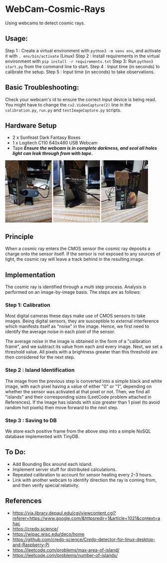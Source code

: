 # WebCam-Cosmic-Rays
Using webcams to detect cosmic rays.

## Usage:
Step 1 : Create a virtual environment with `python3 -m venv env`, and activate it with `. env/bin/activate` (Linux)
Step 2 : Install requirements in the virtual environment with `pip install -r requirements.txt`
Step 3: Run `python3 start.py` from the command line to start.
Step 4 : Input time (in seconds) to calibrate the setup.
Step 5 : Input time (in seconds) to take observations.

## Basic Troubleshooting:
Check your webcam's id to ensure the correct input device is being read. You might have to change the `cv2.VideoCapture(2)` line in the `calibration.py`, `run.py` and `testImageCapture.py` scripts.

## Hardware Setup
- 2 x Sunfeast Dark Fantasy Boxes
- 1 x Logitech C110 640x480 USB Webcam
- Tape
***Ensure the webcam is in complete darkness, and seal all holes light can leak through from with tape.***

<img src = "https://github.com/Naimish240/WebCam-Cosmic-Rays/blob/main/Assets/1.jpg" width=150>
<img src = "https://github.com/Naimish240/WebCam-Cosmic-Rays/blob/main/Assets/2.jpg" width=150>
<img src = "https://github.com/Naimish240/WebCam-Cosmic-Rays/blob/main/Assets/3.jpg" width=150>

## Principle
When a cosmic ray enters the CMOS sensor the cosmic ray deposits a charge onto the sensor itself. If the sensor is not exposed to any sources of light, the cosmic ray will leave a track behind in the resulting image.

## Implementation
The cosmic ray is identified through a multi step process. Analysis is performed on an image-by-image basis. The steps are as follows:

### Step 1: Calibration
Most digital cameras these days make use of CMOS sensors to take images. Being digital sensors, they are susceptible to external interference which manifests itself as "noise" in the image. Hence, we first need to identify the average noise in each pixel of the sensor.

The average noise in the image is obtained in the form of a "calibration frame", and we subtract its value from each and every image. Next, we set a threshold value. All pixels with a brightness greater than this threshold are then considered for the next step.

### Step 2 : Island Identification
The image from the previous step is converted into a simple black and white image, with each pixel having a value of either "0" or "1", depending on whether the sensor was activated at that pixel or not. Then, we find all "islands" and their corresponding sizes (LeetCode problem attached in References). If the image has islands with size greater than 1 pixel (to avoid random hot pixels)  then move forward to the next step.

### Step 3 : Saving to DB
We store each positive frame from the above step into a simple NoSQL database implemented with TinyDB.

## To Do:
- Add Bounding Box around each island.
- Implement server stuff for distributed calculations.
- Repeated calibration to account for sensor heating every 2-3 hours.
- Link with another webcam to identify direction the ray is coming from, and then verify special relativity.

## References
- https://via.library.depaul.edu/cgi/viewcontent.cgi?referer=https://www.google.com/&httpsredir=1&article=1021&context=ahac
- https://credo.science/
- https://wipac.wisc.edu/deco/home
- https://github.com/credo-science/Credo-detector-for-linux-desktop-and-Raspberry-Pi
- https://leetcode.com/problems/max-area-of-island/
- https://leetcode.com/problems/number-of-islands/
